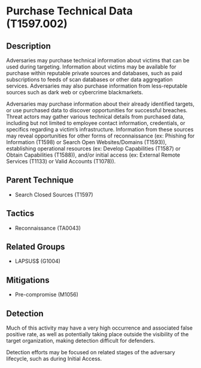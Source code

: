 # Purchase Technical Data (T1597.002)

## Description
Adversaries may purchase technical information about victims that can be used during targeting. Information about victims may be available for purchase within reputable private sources and databases, such as paid subscriptions to feeds of scan databases or other data aggregation services. Adversaries may also purchase information from less-reputable sources such as dark web or cybercrime blackmarkets.

Adversaries may purchase information about their already identified targets, or use purchased data to discover opportunities for successful breaches. Threat actors may gather various technical details from purchased data, including but not limited to employee contact information, credentials, or specifics regarding a victim’s infrastructure. Information from these sources may reveal opportunities for other forms of reconnaissance (ex: Phishing for Information (T1598) or Search Open Websites/Domains (T1593)), establishing operational resources (ex: Develop Capabilities (T1587) or Obtain Capabilities (T1588)), and/or initial access (ex: External Remote Services (T1133) or Valid Accounts (T1078)).

## Parent Technique
- Search Closed Sources (T1597)

## Tactics
- Reconnaissance (TA0043)

## Related Groups
- LAPSUS$ (G1004)

## Mitigations
- Pre-compromise (M1056)

## Detection
Much of this activity may have a very high occurrence and associated false positive rate, as well as potentially taking place outside the visibility of the target organization, making detection difficult for defenders.

Detection efforts may be focused on related stages of the adversary lifecycle, such as during Initial Access.

